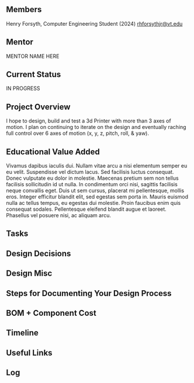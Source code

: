 ## Members
Henry Forsyth, Computer Engineering Student (2024)
rhforsythjr@vt.edu

## Mentor
MENTOR NAME HERE

## Current Status
IN PROGRESS

## Project Overview

I hope to design, build and test a 3d Printer with more than 3 axes of motion. I plan on continuing to iterate on the design and eventually raching full control over 6 axes of motion (x, y, z, pitch, roll, & yaw).

## Educational Value Added

Vivamus dapibus iaculis dui. Nullam vitae arcu a nisi elementum semper eu eu velit. Suspendisse vel dictum lacus. Sed facilisis luctus consequat. Donec vulputate eu dolor in molestie. Maecenas pretium sem non tellus facilisis sollicitudin id ut nulla. In condimentum orci nisi, sagittis facilisis neque convallis eget. Duis ut sem cursus, placerat mi pellentesque, mollis eros. Integer efficitur blandit elit, sed egestas sem porta in. Mauris euismod nulla ac tellus tempus, eu egestas dui molestie. Proin faucibus enim quis consequat sodales. Pellentesque eleifend blandit augue et laoreet. Phasellus vel posuere nisi, ac aliquam arcu.

## Tasks

<!-- Your Text Here. You may work with your mentor on this later when they are assigned -->

## Design Decisions

<!-- Your Text Here. You may work with your mentor on this later when they are assigned -->

## Design Misc

<!-- Your Text Here. You may work with your mentor on this later when they are assigned -->

## Steps for Documenting Your Design Process

<!-- Your Text Here. You may work with your mentor on this later when they are assigned -->

## BOM + Component Cost

<!-- Your Text Here. You may work with your mentor on this later when they are assigned -->

## Timeline

<!-- Your Text Here. You may work with your mentor on this later when they are assigned -->

## Useful Links

<!-- Your Text Here. You may work with your mentor on this later when they are assigned -->

## Log

<!-- Your Text Here. You may work with your mentor on this later when they are assigned -->
